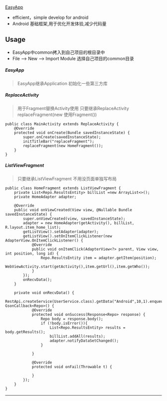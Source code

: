 [EasyApp ](https://github.com/meikoz/EasyApp)
- efficient，simple develop for android
- Android 基础框架,用于优化开发体验,减少代码量

## Usage
- EasyApp中common拷入到自己项目的根目录中
- File --> New --> Import Module 选择自己项目的common目录
    
##### EasyApp
>   EasyApp继承Application 初始化一些第三方库

##### ReplaceActivity
>   用于Fragment替换Activity使用 只要继承ReplaceActivity replaceFragment(new 使用Fragment())

```
public class MainActivity extends ReplaceActivity {
    @Override
    protected void onCreate(Bundle savedInstanceState) {
        super.onCreate(savedInstanceState);
        initTitleBar("replaceFragment");
        replaceFragment(new HomeFragment());
    }
}
```

##### ListViewFragment
>   只要继承ListViewFragment 不用没页面单独写布局

```
public class HomeFragment extends ListViewFragment {
    private List<Repo.ResultsEntity> billList =new ArrayList<>();
    private HomeAdapter adapter;

    @Override
    public void onViewCreated(View view, @Nullable Bundle savedInstanceState) {
        super.onViewCreated(view, savedInstanceState);
        adapter = new HomeAdapter(getActivity(), billList, R.layout.item_home_list);
        getListView().setAdapter(adapter);
        getListView().setOnItemClickListener(new AdapterView.OnItemClickListener() {
            @Override
            public void onItemClick(AdapterView<?> parent, View view, int position, long id) {
                Repo.ResultsEntity item = adapter.getItem(position);
                WebViewActivity.start(getActivity(),item.getUrl(),item.getWho());
            }
        });
        onRecvData();
    }

    private void onRecvData() {
        RestApi.createService(UserService.class).getData("Android",10,1).enqueue(new GsonCallback<Repo>() {
            @Override
            protected void onSuccess(Response<Repo> response) {
                Repo body = response.body();
                if (!body.isError()){
                    List<Repo.ResultsEntity> results = body.getResults();
                    billList.addAll(results);
                    adapter.notifyDataSetChanged();
                }

            }

            @Override
            protected void onFail(Throwable t) {

            }
        });
    }
}
```

---
